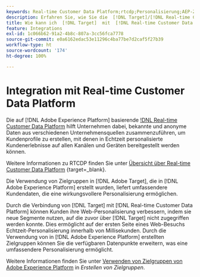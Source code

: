 ```yaml
---
keywords: Real-time Customer Data Platform;rtcdp;Personalisierung;AEP-Zielgruppen;Adobe Experience Platform-Zielgruppen
description: Erfahren Sie, wie Sie die  [!DNL Target]/[!DNL Real-time Customer Data Platform] -Integration (RTCDP) zur Bereitstellung umfassenderer Kundendaten und einer wirkungsvolleren Personalisierung nutzen können.
title: Wie kann ich  [!DNL Target]  mit  [!DNL Real-time Customer Data Platform] integrieren?
feature: Integrations
exl-id: 1c066b62-91a2-4b8c-807a-3cc56fca7778
source-git-commit: e0a6162edac53e11296c4ba77be7d2caf5f27b39
workflow-type: ht
source-wordcount: '174'
ht-degree: 100%

---
```


# Integration mit Real-time Customer Data Platform

Die auf [!DNL Adobe Experience Platform] basierende [!DNL Real-time Customer Data Platform](RTCDP) hilft Unternehmen dabei, bekannte und anonyme Daten aus verschiedenen Unternehmensquellen zusammenzuführen, um Kundenprofile zu erstellen, mit denen in Echtzeit personalisierte Kundenerlebnisse auf allen Kanälen und Geräten bereitgestellt werden können.

Weitere Informationen zu RTCDP finden Sie unter [Übersicht über Real-time Customer Data Platform](https://experienceleague.adobe.com/docs/experience-platform/rtcdp/overview.html?lang=de) {target=_blank}.

Die Verwendung von Zielgruppen in [!DNL Adobe Target], die in [!DNL Adobe Experience Platform] erstellt wurden, liefert umfassendere Kundendaten, die eine wirkungsvollere Personalisierung ermöglichen.

Durch die Verbindung von [!DNL Target] mit [!DNL Real-time Customer Data Platform] können Kunden ihre Web-Personalisierung verbessern, indem sie neue Segmente nutzen, auf die zuvor über [!DNL Target] nicht zugegriffen werden konnte. Dies ermöglicht auf der ersten Seite eines Web-Besuchs Echtzeit-Personalisierung innerhalb von Millisekunden. Durch die Verwendung von in [!DNL Adobe Experience Platform] erstellten Zielgruppen können Sie die verfügbaren Datenpunkte erweitern, was eine umfassendere Personalisierung ermöglicht.

Weitere Informationen finden Sie unter [Verwenden von Zielgruppen von Adobe Experience Platform](/help/main/c-target/c-audiences/audiences.md#aep) in *Erstellen von Zielgruppen*.
